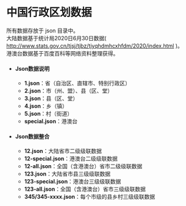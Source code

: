 # 中国行政区划数据

所有数据存放于 json 目录中。  
大陆数据基于统计局2020日6月30日数据( http://www.stats.gov.cn/tjsj/tjbz/tjyqhdmhcxhfdm/2020/index.html )。  
港澳台数据基于百度百科等网络资料整理获得。

- #### Json数据说明
  - **1.json**：省（自治区、直辖市、特别行政区）
  - **2.json**：市（州、盟）、县（区、堂）
  - **3.json**：县（区、堂）
  - **4.json**：乡（镇）
  - **5.json**：村（街道）
  - **special.json**：港澳台
  
- #### Json数据整合
  - **12.json**：大陆省市二级级联数据
  - **12-special.json**：港澳台二级级联数据
  - **12-all.json**：全国（含港澳台）省市二级级联数据
  - **123.json**：大陆省市县三级级联数据
  - **123-special.json**：港澳台三级级联数据
  - **123-all.json**：全国（含港澳台）省市三级级联数据
  - **345/345-xxxx.json**：每个市级的县乡村三级级联数据
